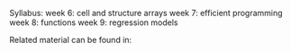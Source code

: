 Syllabus: 
week 6: cell and structure arrays
week 7: efficient programming 
week 8: functions 
week 9: regression models

Related material can be found in:
